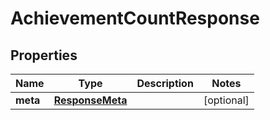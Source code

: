

# AchievementCountResponse


## Properties

Name | Type | Description | Notes
------------ | ------------- | ------------- | -------------
**meta** | [**ResponseMeta**](ResponseMeta.md) |  |  [optional]



